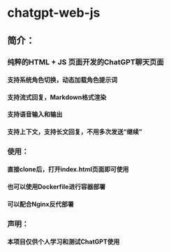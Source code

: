 # chatgpt-web-js


## 简介：
### 纯粹的HTML + JS 页面开发的ChatGPT聊天页面
#### 支持系统角色切换，动态加载角色提示词
#### 支持流式回复，Markdown格式渲染
#### 支持语音输入和输出
#### 支持上下文，支持长文回复，不用多次发送“继续”


### 使用：
#### 直接clone后，打开index.html页面即可使用
#### 也可以使用Dockerfile进行容器部署
#### 可以配合Nginx反代部署


### 声明：
#### 本项目仅供个人学习和测试ChatGPT使用
